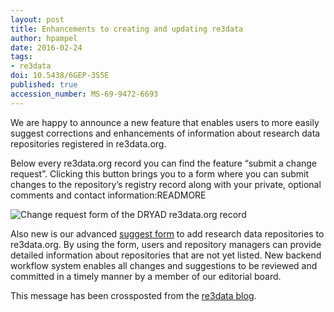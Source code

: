 ```yaml
---
layout: post
title: Enhancements to creating and updating re3data
author: hpampel
date: 2016-02-24
tags:
- re3data
doi: 10.5438/6GEP-3S5E
published: true
accession_number: MS-69-9472-6693
---
```

We are happy to announce a new feature that enables users to more easily suggest corrections and enhancements of information about research data repositories registered in re3data.org.

Below every re3data.org record you can find the feature “submit a change request”. Clicking this button brings you to a form where you can submit changes to the repository’s registry record along with your private, optional comments and contact information:READMORE

![Change request form of the DRYAD re3data.org record](http://www.re3data.org/wp-content/uploads/2016/02/Enhancements-to-creating-and-updating-the-registry.png)

Also new is our advanced [suggest form](http://service.re3data.org/suggest) to add research data repositories to re3data.org. By using the form, users and repository managers can provide detailed information about repositories that are not yet listed. New backend workflow system enables all changes and suggestions to be reviewed and committed in a timely manner by a member of our editorial board.

This message has been crossposted from the [re3data blog](http://www.re3data.org/2016/02/enhancements-to-creating-and-updating-the-registry/).
